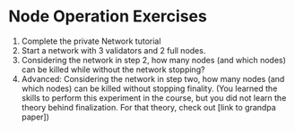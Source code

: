 Node Operation Exercises
========================
1. Complete the private Network tutorial
2. Start a network with 3 validators and 2 full nodes.
3. Considering the network in step 2, how many nodes (and which nodes) can be killed while without the network stopping?
4. Advanced: Considering the network in step two, how many nodes (and which nodes) can be killed without stopping finality. (You learned the skills to perform this experiment in the course, but you did not learn the theory behind finalization. For that theory, check out [link to grandpa paper]) 
